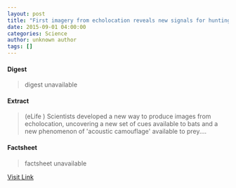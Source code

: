 ```yaml
---
layout: post
title: "First imagery from echolocation reveals new signals for hunting bats"
date: 2015-09-01 04:00:00
categories: Science
author: unknown author
tags: []
---
```



#### Digest
>digest unavailable

#### Extract
>(eLife ) Scientists developed a new way to produce images from echolocation, uncovering a new set of cues available to bats and a new phenomenon of 'acoustic camouflage' available to prey....

#### Factsheet
>factsheet unavailable

[Visit Link](http://www.eurekalert.org/pub_releases/2015-09/e-fif082715.php)


